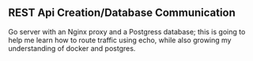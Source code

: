 ## REST Api Creation/Database Communication
Go server with an Nginx proxy and a Postgress database; this is going to help me learn how to route traffic using echo, while also growing my understanding of docker and postgres.